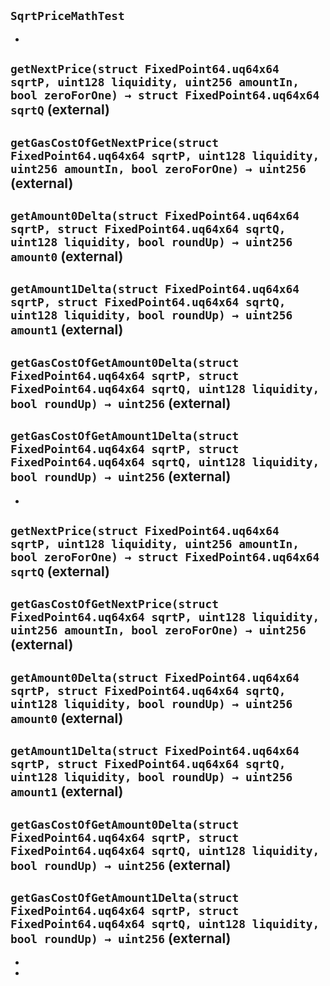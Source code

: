 ## `SqrtPriceMathTest`






-

## `getNextPrice(struct FixedPoint64.uq64x64 sqrtP, uint128 liquidity, uint256 amountIn, bool zeroForOne) → struct FixedPoint64.uq64x64 sqrtQ` (external)





## `getGasCostOfGetNextPrice(struct FixedPoint64.uq64x64 sqrtP, uint128 liquidity, uint256 amountIn, bool zeroForOne) → uint256` (external)





## `getAmount0Delta(struct FixedPoint64.uq64x64 sqrtP, struct FixedPoint64.uq64x64 sqrtQ, uint128 liquidity, bool roundUp) → uint256 amount0` (external)





## `getAmount1Delta(struct FixedPoint64.uq64x64 sqrtP, struct FixedPoint64.uq64x64 sqrtQ, uint128 liquidity, bool roundUp) → uint256 amount1` (external)





## `getGasCostOfGetAmount0Delta(struct FixedPoint64.uq64x64 sqrtP, struct FixedPoint64.uq64x64 sqrtQ, uint128 liquidity, bool roundUp) → uint256` (external)





## `getGasCostOfGetAmount1Delta(struct FixedPoint64.uq64x64 sqrtP, struct FixedPoint64.uq64x64 sqrtQ, uint128 liquidity, bool roundUp) → uint256` (external)






-

## `getNextPrice(struct FixedPoint64.uq64x64 sqrtP, uint128 liquidity, uint256 amountIn, bool zeroForOne) → struct FixedPoint64.uq64x64 sqrtQ` (external)





## `getGasCostOfGetNextPrice(struct FixedPoint64.uq64x64 sqrtP, uint128 liquidity, uint256 amountIn, bool zeroForOne) → uint256` (external)





## `getAmount0Delta(struct FixedPoint64.uq64x64 sqrtP, struct FixedPoint64.uq64x64 sqrtQ, uint128 liquidity, bool roundUp) → uint256 amount0` (external)





## `getAmount1Delta(struct FixedPoint64.uq64x64 sqrtP, struct FixedPoint64.uq64x64 sqrtQ, uint128 liquidity, bool roundUp) → uint256 amount1` (external)





## `getGasCostOfGetAmount0Delta(struct FixedPoint64.uq64x64 sqrtP, struct FixedPoint64.uq64x64 sqrtQ, uint128 liquidity, bool roundUp) → uint256` (external)





## `getGasCostOfGetAmount1Delta(struct FixedPoint64.uq64x64 sqrtP, struct FixedPoint64.uq64x64 sqrtQ, uint128 liquidity, bool roundUp) → uint256` (external)






-


-


